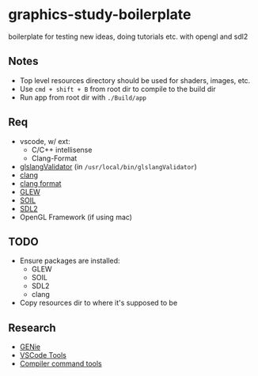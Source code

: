 # graphics-study-boilerplate

boilerplate for testing new ideas, doing tutorials etc. with opengl and sdl2

## Notes

- Top level resources directory should be used for shaders, images, etc.
- Use `cmd + shift + B` from root dir to compile to the build dir
- Run app from root dir with `./Build/app`

## Req

- vscode, w/ ext:
  - C/C++ intellisense
  - Clang-Format
- [glslangValidator](https://github.com/KhronosGroup/glslang) (in `/usr/local/bin/glslangValidator`)
- [clang](http://clang.llvm.org/)
- [clang format](http://clang.llvm.org/docs/ClangFormat.html)
- [GLEW](http://glew.sourceforge.net/)
- [SOIL](https://www.lonesock.net/soil.html)
- [SDL2](https://libsdl.org/)
- OpenGL Framework (if using mac)

## TODO

- Ensure packages are installed:
  - GLEW
  - SOIL
  - SDL2
  - clang
- Copy resources dir to where it's supposed to be

## Research

- [GENie](https://github.com/bkaradzic/genie)
- [VSCode Tools](https://github.com/Microsoft/vscode-cpptools/blob/master/Documentation/Getting%20started%20with%20IntelliSense%20configuration.md)
- [Compiler command tools](https://clang.llvm.org/docs/JSONCompilationDatabase.html)
